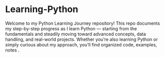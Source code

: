 # Learning-Python
Welcome to my Python Learning Journey repository! This repo documents my step-by-step progress as I learn Python — starting from the fundamentals and steadily moving toward advanced concepts, data handling, and real-world projects. Whether you’re also learning Python or simply curious about my approach, you’ll find organized code, examples, notes .
